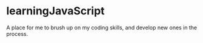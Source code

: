 # learningJavaScript
A place for me to brush up on my coding skills, and develop new ones in the process.
